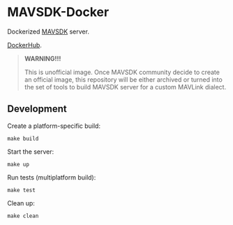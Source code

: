 MAVSDK-Docker
=============

Dockerized [MAVSDK](https://github.com/mavlink/MAVSDK) server.

[DockerHub](http://coming.soon/).

> **WARNING!!!**
> 
> This is unofficial image. Once MAVSDK community decide to create an official image, this repository will be either
> archived or turned into the set of tools to build MAVSDK server for a custom MAVLink dialect.

Development
-----------

Create a platform-specific build:

```shell
make build
```

Start the server:

```shell
make up
```

Run tests (multiplatform build):

```shell
make test
```

Clean up:

```shell
make clean
```
